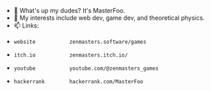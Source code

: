 - 👋 What's up my dudes? It's MasterFoo.
- 👀 My interests include web dev, game dev, and theoretical physics.
- 📫 Links:
-     website           zenmasters.software/games
-     itch.io           zenmasters.itch.io/
-     youtube           youtube.com/@zenmasters_games
-     hackerrank        hackerrank.com/MasterFoo

<!---
- 🌱 I’m currently learning ...
- 💞️ I’m looking to collaborate on ...
--->

<!---
foobar-git/foobar-git is a ✨ special ✨ repository because its `README.md` (this file) appears on your GitHub profile.
You can click the Preview link to take a look at your changes.
--->
